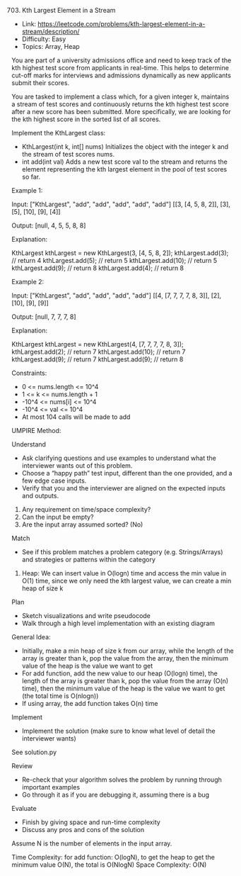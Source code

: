 703. Kth Largest Element in a Stream

- Link: https://leetcode.com/problems/kth-largest-element-in-a-stream/description/
- Difficulty: Easy
- Topics: Array, Heap

You are part of a university admissions office and need to keep track of the kth highest test score from applicants in real-time. This helps to determine cut-off marks for interviews and admissions dynamically as new applicants submit their scores.

You are tasked to implement a class which, for a given integer k, maintains a stream of test scores and continuously returns the kth highest test score after a new score has been submitted. More specifically, we are looking for the kth highest score in the sorted list of all scores.

Implement the KthLargest class:

- KthLargest(int k, int[] nums) Initializes the object with the integer k and the stream of test scores nums.
- int add(int val) Adds a new test score val to the stream and returns the element representing the kth largest element in the pool of test scores so far.

Example 1:

Input:
["KthLargest", "add", "add", "add", "add", "add"]
[[3, [4, 5, 8, 2]], [3], [5], [10], [9], [4]]

Output: [null, 4, 5, 5, 8, 8]

Explanation:

KthLargest kthLargest = new KthLargest(3, [4, 5, 8, 2]);
kthLargest.add(3); // return 4
kthLargest.add(5); // return 5
kthLargest.add(10); // return 5
kthLargest.add(9); // return 8
kthLargest.add(4); // return 8

Example 2:

Input:
["KthLargest", "add", "add", "add", "add"]
[[4, [7, 7, 7, 7, 8, 3]], [2], [10], [9], [9]]

Output: [null, 7, 7, 7, 8]

Explanation:

KthLargest kthLargest = new KthLargest(4, [7, 7, 7, 7, 8, 3]);
kthLargest.add(2); // return 7
kthLargest.add(10); // return 7
kthLargest.add(9); // return 7
kthLargest.add(9); // return 8


Constraints:

- 0 <= nums.length <= 10^4
- 1 <= k <= nums.length + 1
- -10^4 <= nums[i] <= 10^4
- -10^4 <= val <= 10^4
- At most 104 calls will be made to add

UMPIRE Method:

Understand

- Ask clarifying questions and use examples to understand what the interviewer wants out of this problem.
- Choose a “happy path” test input, different than the one provided, and a few edge case inputs.
- Verify that you and the interviewer are aligned on the expected inputs and outputs.

1. Any requirement on time/space complexity? 
2. Can the input be empty?
3. Are the input array assumed sorted? (No)

Match

- See if this problem matches a problem category (e.g. Strings/Arrays) and strategies or patterns within the category

1. Heap: We can insert value in O(logn) time and access the min value in O(1) time, since we only need the kth largest value, we can create a min heap of size k

Plan

- Sketch visualizations and write pseudocode
- Walk through a high level implementation with an existing diagram

General Idea:
- Initially, make a min heap of size k from our array, while the length of the array is greater than k, pop the value from the array, then the minimum value of the heap is the value we want to get 
- For add function, add the new value to our heap (O(logn) time),  the length of the array is greater than k, pop the value from the array (O(n) time), then the minimum value of the heap is the value we want to get (the total time is O(nlogn))
- If using array, the add function takes O(n) time
    
Implement

- Implement the solution (make sure to know what level of detail the interviewer wants)

See solution.py

Review

- Re-check that your algorithm solves the problem by running through important examples
- Go through it as if you are debugging it, assuming there is a bug

Evaluate

- Finish by giving space and run-time complexity
- Discuss any pros and cons of the solution

Assume N is the number of elements in the input array.

Time Complexity: for add function: O(logN), to get the heap to get the minimum value O(N), the total is O(NlogN)
Space Complexity: O(N)
